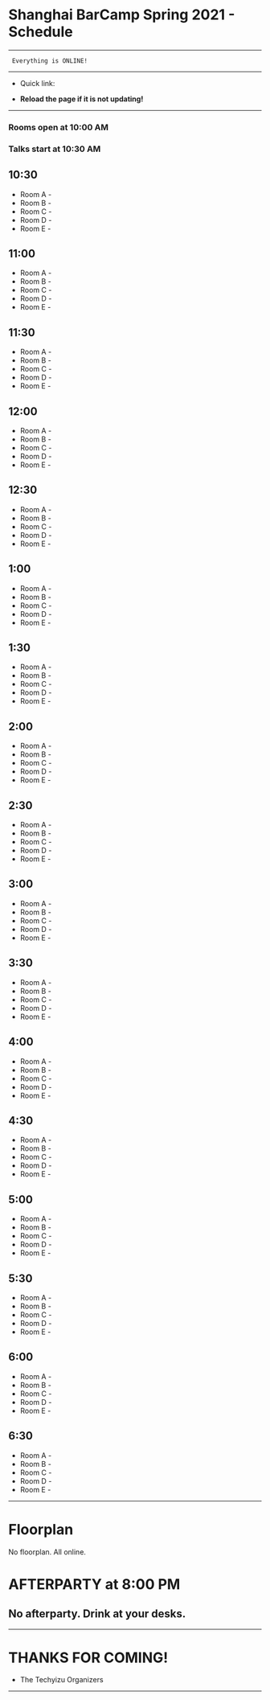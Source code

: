 # Shanghai BarCamp Spring 2021 - Schedule

--------------------------------
```
 Everything is ONLINE!
```
--------------------------------

* Quick link:  

* **Reload the page if it is not updating!**
--------------------------------

### Rooms open at 10:00 AM

### Talks start at 10:30 AM

## 10:30 

* Room A -  
* Room B - 
* Room C - 
* Room D - 
* Room E - 

## 11:00 

* Room A -  
* Room B - 
* Room C - 
* Room D - 
* Room E - 

## 11:30 

* Room A -  
* Room B - 
* Room C - 
* Room D - 
* Room E - 

## 12:00 

* Room A -  
* Room B - 
* Room C - 
* Room D - 
* Room E - 


## 12:30 

* Room A -  
* Room B - 
* Room C - 
* Room D - 
* Room E - 

## 1:00 

* Room A -  
* Room B - 
* Room C - 
* Room D - 
* Room E - 


## 1:30 

* Room A -  
* Room B - 
* Room C - 
* Room D - 
* Room E - 

## 2:00 

* Room A -  
* Room B - 
* Room C - 
* Room D - 
* Room E - 

## 2:30 

* Room A -  
* Room B - 
* Room C - 
* Room D - 
* Room E - 

## 3:00 

* Room A -  
* Room B - 
* Room C - 
* Room D - 
* Room E - 

## 3:30 

* Room A -  
* Room B - 
* Room C - 
* Room D - 
* Room E - 

## 4:00 

* Room A -  
* Room B - 
* Room C - 
* Room D - 
* Room E - 

## 4:30 

* Room A -  
* Room B - 
* Room C - 
* Room D - 
* Room E - 

## 5:00 

* Room A -  
* Room B - 
* Room C - 
* Room D - 
* Room E - 


## 5:30 

* Room A -  
* Room B - 
* Room C - 
* Room D - 
* Room E - 

## 6:00 

* Room A -  
* Room B - 
* Room C - 
* Room D - 
* Room E - 



## 6:30 

* Room A -  
* Room B - 
* Room C - 
* Room D - 
* Room E - 




--------------------------------
# Floorplan
No floorplan.  All online.



# AFTERPARTY at 8:00 PM

## No afterparty.  Drink at your desks.

--------------------------------

# THANKS FOR COMING!

- The Techyizu Organizers

--------------------------------



